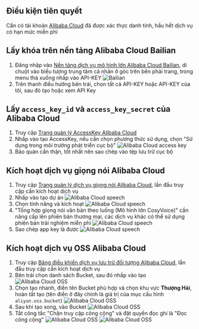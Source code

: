 ## Điều kiện tiên quyết
Cần có tài khoản [Alibaba Cloud](https://www.aliyun.com) đã được xác thực danh tính, hầu hết dịch vụ có hạn mức miễn phí

## Lấy khóa trên nền tảng Alibaba Cloud Bailian
1. Đăng nhập vào [Nền tảng dịch vụ mô hình lớn Alibaba Cloud Bailian](https://bailian.console.aliyun.com/), di chuột vào biểu tượng trung tâm cá nhân ở góc trên bên phải trang, trong menu thả xuống nhấp vào API-KEY
![Bailian](/docs/images/bailian_1.png)
2. Trên thanh điều hướng bên trái, chọn tất cả API-KEY hoặc API-KEY của tôi, sau đó tạo hoặc xem API Key

## Lấy `access_key_id` và `access_key_secret` của Alibaba Cloud
1. Truy cập [Trang quản lý AccessKey Alibaba Cloud](https://ram.console.aliyun.com/profile/access-keys)
2. Nhấp vào tạo AccessKey, nếu cần chọn phương thức sử dụng, chọn "Sử dụng trong môi trường phát triển cục bộ"
![Alibaba Cloud access key](/docs/images/aliyun_accesskey_1.png)
3. Bảo quản cẩn thận, tốt nhất nên sao chép vào tệp lưu trữ cục bộ

## Kích hoạt dịch vụ giọng nói Alibaba Cloud
1. Truy cập [Trang quản lý dịch vụ giọng nói Alibaba Cloud](https://nls-portal.console.aliyun.com/applist), lần đầu truy cập cần kích hoạt dịch vụ
2. Nhấp vào tạo dự án
![Alibaba Cloud speech](/docs/images/aliyun_speech_1.png)
3. Chọn tính năng và kích hoạt
![Alibaba Cloud speech](/docs/images/aliyun_speech_2.png)
4. "Tổng hợp giọng nói văn bản theo luồng (Mô hình lớn CosyVoice)" cần nâng cấp lên phiên bản thương mại, các dịch vụ khác có thể sử dụng phiên bản trải nghiệm miễn phí
![Alibaba Cloud speech](/docs/images/aliyun_speech_3.png)
5. Sao chép app key là được
![Alibaba Cloud speech](/docs/images/aliyun_speech_4.png)

## Kích hoạt dịch vụ OSS Alibaba Cloud
1. Truy cập [Bảng điều khiển dịch vụ lưu trữ đối tượng Alibaba Cloud](https://oss.console.aliyun.com/overview), lần đầu truy cập cần kích hoạt dịch vụ
2. Bên trái chọn danh sách Bucket, sau đó nhấp vào tạo
![Alibaba Cloud OSS](/docs/images/aliyun_oss_1.png)
3. Chọn tạo nhanh, điền tên Bucket phù hợp và chọn khu vực **Thượng Hải**, hoàn tất tạo (tên điền ở đây chính là giá trị của mục cấu hình `aliyun.oss.bucket`)
![Alibaba Cloud OSS](/docs/images/aliyun_oss_2.png)
4. Sau khi tạo xong, vào Bucket
![Alibaba Cloud OSS](/docs/images/aliyun_oss_3.png)
5. Tắt công tắc "Chặn truy cập công cộng" và đặt quyền đọc ghi là "Đọc công cộng"
![Alibaba Cloud OSS](/docs/images/aliyun_oss_4.png)
![Alibaba Cloud OSS](/docs/images/aliyun_oss_5.png)
